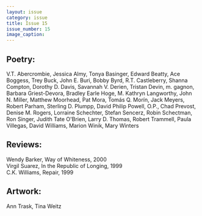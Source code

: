 ```yaml
---
layout: issue
category: issue
title: Issue 15
issue_number: 15
image_caption: 
---
```


## Poetry:

V.T. Abercrombie, Jessica Almy, Tonya Basinger, Edward Beatty, Ace Boggess, Trey Buck, John E. Buri, Bobby Byrd, R.T. Castleberry, Shanna Compton, Dorothy D. Davis, Savannah V. Derien, Tristan Devin, m. gagnon, Barbara Griest-Devora, Bradley Earle Hoge, M. Kathryn Langworthy, John N. Miller, Matthew Moorhead, Pat Mora, Tomás Q. Morín, Jack Meyers, Robert Parham, Sterling D. Plumpp, David Philip Powell, O.P., Chad Prevost, Denise M. Rogers, Lorraine Schechter, Stefan Sencerz, Robin Schectman, Ron Singer, Judith Tate O'Brien, Larry D. Thomas, Robert Trammell, Paula Villegas, David Williams, Marion Winik, Mary Winters  

## Reviews:

Wendy Barker, Way of Whiteness, 2000  
Virgil Suarez, In the Republic of Longing, 1999  
C.K. Williams, Repair, 1999  

## Artwork:

Ann Trask, Tina Weitz
